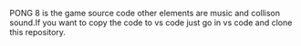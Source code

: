 PONG 8 is the game source code other elements are music and collison sound.If you want to copy the code to vs code just go in vs code and clone this repository.
